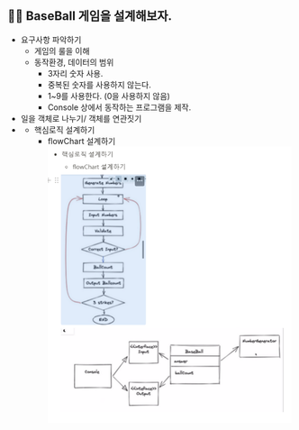 
## 🥎🥎 BaseBall 게임을 설계해보자. 

- 요구사항 파악하기
    - 게임의 룰을 이해
    - 동작환경, 데이터의 범위
        - 3자리 숫자 사용.
        - 중복된 숫자를 사용하지 않는다.
        - 1~9를 사용한다. (0을 사용하지 않음)
        - Console 상에서 동작하는 프로그램을 제작.
- 일을 객체로 나누기/ 객체를 연관짓기
- - 핵심로직 설계하기
    - flowChart 설계하기
![img.png](img.png)
    